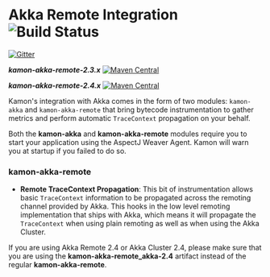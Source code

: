 Akka Remote Integration   ![Build Status](https://travis-ci.org/kamon-io/kamon-akka-remote.svg?branch=master)
==========================

[![Gitter](https://badges.gitter.im/Join%20Chat.svg)](https://gitter.im/kamon-io/Kamon?utm_source=badge&utm_medium=badge&utm_campaign=pr-badge&utm_content=badge)

***kamon-akka-remote-2.3.x*** [![Maven Central](https://maven-badges.herokuapp.com/maven-central/io.kamon/kamon-akka-remote-23_2.11/badge.svg)](https://maven-badges.herokuapp.com/maven-central/io.kamon/kamon-akka-remote_2.11)

***kamon-akka-remote-2.4.x*** [![Maven Central](https://maven-badges.herokuapp.com/maven-central/io.kamon/kamon-akka-remote-24_2.11/badge.svg)](https://maven-badges.herokuapp.com/maven-central/io.kamon/kamon-akka-remote_2.11)


Kamon's integration with Akka comes in the form of two modules: `kamon-akka` and `kamon-akka-remote` that bring bytecode
instrumentation to gather metrics and perform automatic `TraceContext` propagation on your behalf.

Both the <b>kamon-akka</b> and <b>kamon-akka-remote</b> modules require you to start your application using the AspectJ
Weaver Agent. Kamon will warn you at startup if you failed to do so.
</p>

### kamon-akka-remote ###

* __Remote TraceContext Propagation__: This bit of instrumentation allows basic `TraceContext` information to be
propagated across the remoting channel provided by Akka. This hooks in the low level remoting implementation that ships
with Akka, which means it will propagate the `TraceContext` when using plain remoting as well as when using the Akka Cluster.

<p class="alert alert-warning">
If you are using Akka Remote 2.4 or Akka Cluster 2.4, please make sure that you are using the <b>kamon-akka-remote_akka-2.4</b>
artifact instead of the regular <b>kamon-akka-remote</b>.
</p>



